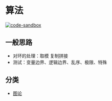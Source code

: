 # 算法

[![code-sandbox](https://img.shields.io/badge/code--sandbox-29b7cb.svg)](https://github.com/lightyears1998/code-sandbox/blob/master/algorithm)

## 一般思路

- 对环的处理：取模 复制拼接
- 测试：变量边界、逻辑边界、乱序、极限、特殊

## 分类

- [图论](graph.md)
